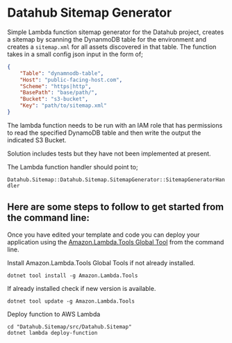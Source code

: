 # Datahub Sitemap Generator

Simple Lambda function sitemap generator for the Datahub project, creates a sitemap by scanning the DynanmoDB table for the environment and creates a `sitemap.xml` for all assets discovered in that table. The function takes in a small config json input in the form of;

```json
{
    "Table": "dynamnodb-table",
    "Host": "public-facing-host.com",
    "Scheme": "https|http",
    "BasePath": "base/path/",
    "Bucket": "s3-bucket",
    "Key": "path/to/sitemap.xml"
}
```

The lambda function needs to be run with an IAM role that has permissions to read the specified DynamoDB table and then write the output the indicated S3 Bucket.

Solution includes tests but they have not been implemented at present.

The Lambda function handler should point to;

`Datahub.Sitemap::Datahub.Sitemap.SitemapGenerator::SitemapGeneratorHandler`

## Here are some steps to follow to get started from the command line:

Once you have edited your template and code you can deploy your application using the [Amazon.Lambda.Tools Global Tool](https://github.com/aws/aws-extensions-for-dotnet-cli#aws-lambda-amazonlambdatools) from the command line.

Install Amazon.Lambda.Tools Global Tools if not already installed.

    dotnet tool install -g Amazon.Lambda.Tools

If already installed check if new version is available.

    dotnet tool update -g Amazon.Lambda.Tools

Deploy function to AWS Lambda

    cd "Datahub.Sitemap/src/Datahub.Sitemap"
    dotnet lambda deploy-function
